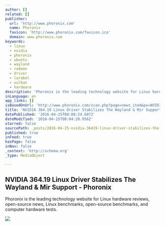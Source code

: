 ```yaml
---
author: []
related: []
publisher:
  url: 'http://www.phoronix.com'
  name: Phoronix
  favicon: 'http://www.phoronix.com/favicon.ico'
  domain: www.phoronix.com
keywords:
  - linux
  - nvidia
  - phoronix
  - ubuntu
  - wayland
  - radeon
  - driver
  - larabel
  - vulkan
  - hardware
description: 'Phoronix is the leading technology website for Linux hardware reviews, open-source news, Linux benchmarks, open-source benchmarks, and computer hardware tests.'
inLanguage: en
app_links: []
isBasedOnUrl: 'http://www.phoronix.com/scan.php?page=news_item&px=NVIDIA-364.19-Released'
title: 'NVIDIA 364.19 Linux Driver Stabilizes The Wayland & Mir Support - Phoronix'
datePublished: '2016-04-25T08:08:24.607Z'
dateModified: '2016-04-25T08:04:20.956Z'
starred: false
sourcePath: _posts/2016-04-25-nvidia-36419-linux-driver-stabilizes-the-wayland-and-mir-supp.md
published: true
inFeed: true
hasPage: false
inNav: false
_context: 'http://schema.org'
_type: MediaObject

---
```

<article style=""><h1>NVIDIA 364.19 Linux Driver Stabilizes The Wayland &amp; Mir Support - Phoronix</h1><p>Phoronix is the leading technology website for Linux hardware reviews, open-source news, Linux benchmarks, open-source benchmarks, and computer hardware tests.</p><img src="http://www.phoronix.com/assets/categories/nvidia.jpg" /></article>